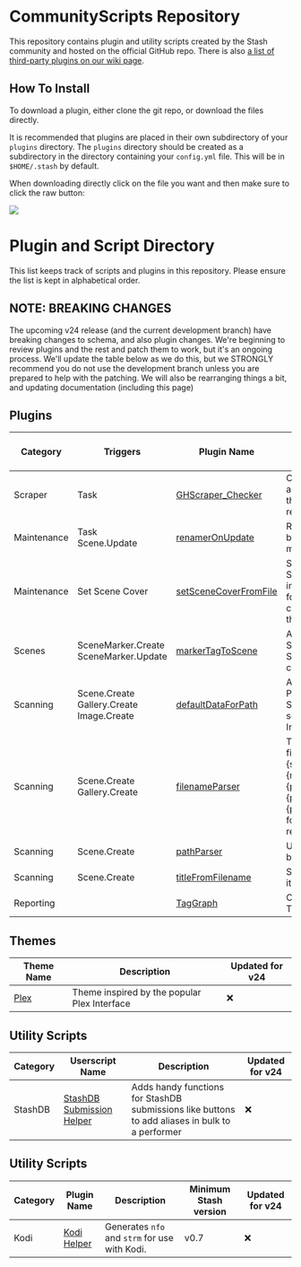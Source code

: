 # CommunityScripts Repository

This repository contains plugin and utility scripts created by the Stash community and hosted on the official GitHub repo.  There is also [a list of third-party plugins on our wiki page](https://github.com/stashapp/stash/wiki/Plugins-&--Scripts).

## How To Install
To download a plugin, either clone the git repo, or download the files directly.

It is recommended that plugins are placed in their own subdirectory of your `plugins` directory. The `plugins` directory should be created as a subdirectory in the directory containing your `config.yml` file. This will be in `$HOME/.stash` by default.

When downloading directly click on the file you want and then make sure to click the raw button:

![](https://user-images.githubusercontent.com/1358708/82524777-cd4cfe80-9afd-11ea-808d-5ea7bf26704f.jpg)

# Plugin and Script Directory
This list keeps track of scripts and plugins in this repository. Please ensure the list is kept in alphabetical order.

## NOTE: BREAKING CHANGES
The upcoming v24 release (and the current development branch) have breaking changes to schema, and also plugin changes.
We're beginning to review plugins and the rest and patch them to work, but it's an ongoing process.
We'll update the table below as we do this, but we STRONGLY recommend you do not use the development branch unless you are prepared to help with the patching.
We will also be rearranging things a bit, and updating documentation (including this page)

## Plugins

Category|Triggers|Plugin Name|Description|Minimum Stash version|Updated for v24|
--------|-----------|-----------|-----------|---------------------|-----
Scraper|Task|[GHScraper_Checker](plugins/GHScraper_Checker)|Compare local file against github file from the community scraper repo.|v0.8|:x:
Maintenance|Task<br />Scene.Update|[renamerOnUpdate](plugins/renamerOnUpdate)|Rename/Move your file based on Stash metadata.|v0.7|:x:
Maintenance|Set Scene Cover|[setSceneCoverFromFile](plugins/setSceneCoverFromFile)|Searchs Stash for Scenes with a cover image in the same folder and sets the cover image in stash to that image|v0.7|:x:
Scenes|SceneMarker.Create<br />SceneMarker.Update|[markerTagToScene](plugins/markerTagToScene)|Adds primary tag of Scene Marker to the Scene on marker create/update.|v0.8 ([46bbede](https://github.com/stashapp/stash/commit/46bbede9a07144797d6f26cf414205b390ca88f9))|:x:
Scanning|Scene.Create<br />Gallery.Create<br />Image.Create|[defaultDataForPath](plugins/defaultDataForPath)|Adds configured Tags, Performers and/or Studio to all newly scanned Scenes, Images and Galleries..|v0.8|:x:
Scanning|Scene.Create<br />Gallery.Create|[filenameParser](plugins/filenameParser)|Tries to parse filenames, primarily in {studio}.{year}.{month}.{day}.{performer1firstname}.{performer1lastname}.{performer2}.{title} format, into the respective fields|v0.10|:x:
Scanning|Scene.Create|[pathParser](plugins/pathParser)|Updates scene info based on the file path.|v0.17|:x:
Scanning|Scene.Create|[titleFromFilename](plugins/titleFromFilename)|Sets the scene title to its filename|v0.17|:x:
Reporting||[TagGraph](plugins/tagGraph)|Creates a visual of the Tag relations.|v0.7|:x:

## Themes

Theme Name|Description                                 |Updated for v24|
----------|--------------------------------------------|----
[Plex](themes/plex)      |Theme inspired by the popular Plex Interface|:x:

## Utility Scripts

|Category|Userscript Name|Description|Updated for v24|
---------|---------------|-----------|----
StashDB  |[StashDB Submission Helper](/userscripts/StashDB_Submission_Helper)|Adds handy functions for StashDB submissions like buttons to add aliases in bulk to a performer|:x:

## Utility Scripts

Category|Plugin Name|Description|Minimum Stash version|Updated for v24|
--------|-----------|-----------|---------------------|----
Kodi|[Kodi Helper](scripts/kodi-helper)|Generates `nfo` and `strm` for use with Kodi.|v0.7|:x:
